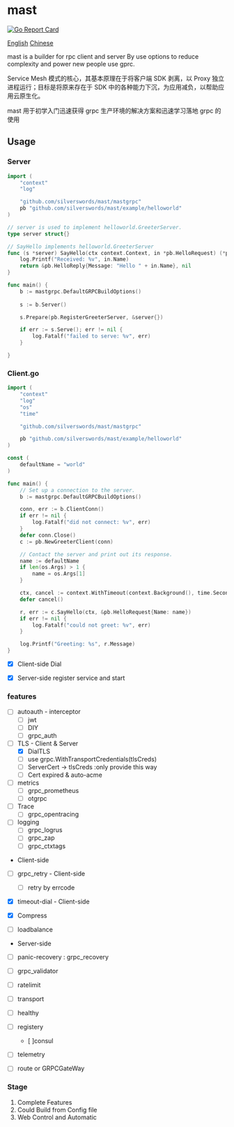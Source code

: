 # mast

[![Go Report Card](https://goreportcard.com/badge/github.com/silverswords/mast)](https://goreportcard.com/report/github.com/silverswords/mast)

[English](https://github.com/silverswords/mast/Readme) [Chinese](https://github.com/silverswords/mast/zh-cn)

mast is a builder for rpc client and server By use options to reduce complexity and power new people use gprc.

Service Mesh 模式的核心，其基本原理在于将客户端 SDK 剥离，以 Proxy 独立进程运行；目标是将原来存在于 SDK 中的各种能力下沉，为应用减负，以帮助应用云原生化。

mast 用于初学入门迅速获得 grpc 生产环境的解决方案和迅速学习落地 grpc 的使用
## Usage

### Server
```go
import (
	"context"
	"log"

	"github.com/silverswords/mast/mastgrpc"
	pb "github.com/silverswords/mast/example/helloworld"
)

// server is used to implement helloworld.GreeterServer.
type server struct{}

// SayHello implements helloworld.GreeterServer
func (s *server) SayHello(ctx context.Context, in *pb.HelloRequest) (*pb.HelloReply, error) {
	log.Printf("Received: %v", in.Name)
	return &pb.HelloReply{Message: "Hello " + in.Name}, nil
}

func main() {
	b := mastgrpc.DefaultGRPCBuildOptions()
	
	s := b.Server()

	s.Prepare(pb.RegisterGreeterServer, &server{})

	if err := s.Serve(); err != nil {
		log.Fatalf("failed to serve: %v", err)
	}

}
```

### Client.go
```go
import (
	"context"
	"log"
	"os"
	"time"

	"github.com/silverswords/mast/mastgrpc"

	pb "github.com/silverswords/mast/example/helloworld"
)

const (
	defaultName = "world"
)

func main() {
	// Set up a connection to the server.
	b := mastgrpc.DefaultGRPCBuildOptions()

	conn, err := b.ClientConn()
	if err != nil {
		log.Fatalf("did not connect: %v", err)
	}
	defer conn.Close()
	c := pb.NewGreeterClient(conn)

	// Contact the server and print out its response.
	name := defaultName
	if len(os.Args) > 1 {
		name = os.Args[1]
	}

	ctx, cancel := context.WithTimeout(context.Background(), time.Second)
	defer cancel()

	r, err := c.SayHello(ctx, &pb.HelloRequest{Name: name})
	if err != nil {
		log.Fatalf("could not greet: %v", err)
	}

	log.Printf("Greeting: %s", r.Message)
}
```

- [x] Client-side Dial 

- [x] Server-side register service and start

### features
- [ ] autoauth - interceptor
    - [ ] jwt
    - [ ] DIY
    - [ ] grpc_auth

- [ ] TLS - Client & Server
    - [x] DialTLS
    - [ ] use grpc.WithTransportCredentials(tlsCreds)
    - [ ] ServerCert  -> tlsCreds :only provide this way
    - [ ] Cert expired & auto-acme

- [ ] metrics 
    - [ ] grpc_prometheus
    - [ ] otgrpc
    
- [ ] Trace
    - [ ] grpc_opentracing
    
- [ ] logging
    - [ ] grpc_logrus
    - [ ] grpc_zap
    - [ ] grpc_ctxtags

- Client-side
- [ ] grpc_retry - Client-side
    - [ ] retry by errcode
    
- [x] timeout-dial  - Client-side 

- [x] Compress

- [ ] loadbalance

- Server-side
- [ ] panic-recovery : grpc_recovery

- [ ] grpc_validator

- [ ] ratelimit 

- [ ] transport

- [ ] healthy

- [ ] registery 
    - [ ]consul 

- [ ] telemetry

- [ ] route or  GRPCGateWay

### Stage

1. Complete Features
2. Could Build from Config file
3. Web Control and Automatic
